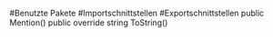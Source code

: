 #Benutzte Pakete
#Importschnittstellen
#Exportschnittstellen
public Mention()
public override string ToString()
